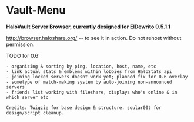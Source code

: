 # Vault-Menu

**HaloVault Server Browser, currently designed for ElDewrito 0.5.1.1**

http://browser.haloshare.org/ -- to see it in action. Do not rehost without permission.

TODO for 0.6:
```
- organizing & sorting by ping, location, host, name, etc
- link actual stats & emblems within lobbies from HaloStats api
- joining locked servers doesnt work yet; planned fix for 0.6 overlay
- sometype of match-making system by auto-joining non-announced servers
- friends list working with fileshare, displays who's online & in which server etc
```

`Credits: Twigzie for base design & structure. soular00t for design/script cleanup.`